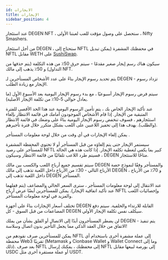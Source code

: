 ```yaml
---
id: الايجارات
title: الإيجارات
sidebar_position: 4
---
```


عند استئجار DEGEN NFT ، ستحصل على وصول مؤقت للعب لعبتنا الأولى ، Nifty Smashers.

من أجل استئجار DEGEN ، ستحتاج إلى NFTL في محفظتك المشفرة (يمكن تبديل NFTL مقابل WETH على [SushiSwap](https://sushi.com/).

سيكون هناك رسم إيجار صغير مقدمًا - سيتم حرق 50٪ من هذه التكلفة (يتم حذفها من التداول) و 50٪ يذهب إلى مالك NFT.

يتم تحديد رسوم الإيجار بناءً على عدد الأشخاص المستأجرين لـ DEGEN - تزداد رسوم الإيجار مع زيادة الطلب.

سيتم فرض رسوم الإيجار أسبوعيًا ، مع بدء رسوم الإيجار اليومية بعد الأسبوع الأول (ما يعادل حوالي 5-10٪ من تكلفة الإيجار الأصلية).

عند تأكيد الإيجار الخاص بك ، يتم تأمين الرسوم اليومية عند هذا الحد الأقصى للفترة المتبقية من الإيجار. إذا قام الأشخاص الموجودون أمامك في قائمة الانتظار بإلغاء استئجارهم ، فسوف تنخفض رسوم الإيجار اليومية بناءً على وضعك في قائمة الانتظار (والطلب). يهدف هذا إلى تحفيز اللاعبين على اللعب بشكل متكرر خلال فترة تأجيرهم.

يمكن إلغاء الإيجارات في أي وقت من خلال لوحة معلومات المستأجر [](https://niftyleague.com/profile).

سيستمر الإيجار حتى يتم إلغاؤه من قبل المستأجر أو لا تحتوي المحفظة المشفرة للمستأجر على رصيد NFTL كبير بما يكفي لتغطية تكلفة الإيجار. إذا كانت هذه هي الحالة ، فسيتم طرد اللاعب تلقائيًا من قائمة الانتظار وسيكون DEGEN متاحًا للاستئجار.

سيتم تقسيم جميع أرباح اللعب والكسب بين مالك DEGEN والمستأجر وفقًا لنموذج حصة الأرباح التالي - 30٪ من الأرباح داخل اللعبة تذهب إلى مالك DEGEN ، و 70٪ من الأرباح داخل اللعبة تذهب إلى DEGEN المستأجر.

عند الانتقال إلى لوحة معلومات المستأجر ، سترى السعر الحالي والمضاعف (يتم قفلهما عند تأكيد اتفاقية الإيجار). يمكن للمستأجرين أيضًا عرض أرباح NFTL وإحصائيات اللعب والمزيد في لوحة معلومات المستأجر.

تختلف أسعار الإيجارات بناءً على أجهزة DEGEN القابلة للارتداء والخلفية. سيتم دفع المضاعفات من قبل السوق - كل DEGEN سيكلف نفس تكلفة الإيجار الأولي.

لن يضطر المستأجرون أبدًا إلى الاتصال أو القلق بشأن من يملك DEGEN - يتم تنفيذ الاتفاق من خلال العقد الذكي مما يجعل التأجير بدون اتصال وسلاسة!

يمكن للمستأجرين صرف نقودهم من NFTL إلى عملة مشفرة أخرى باستخدام أي محفظة Web3 تقريبًا (Metamask و Cionbase Wallet و Wallet Connect وما إلى ذلك). بعد صرف NFTL إلى محفظتك ، يمكنك إرسال NFTL إلى بورصة لبيعها مقابل USDC أو عملة مستقرة أخرى مثل USDT.
